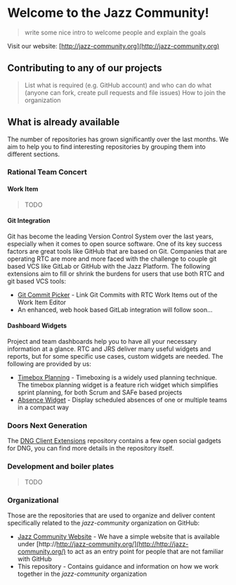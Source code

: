 # Welcome to the Jazz Community!

> write some nice intro to welcome people and explain the goals

Visit our website: [http://jazz-community.org](http://jazz-community.org)

## Contributing to any of our projects

> List what is required (e.g. GitHub account) and who can do what (anyone can fork, create pull requests and file issues)
> How to join the organization

## What is already available
The number of repositories has grown significantly over the last months. We aim to help you to find interesting repositories by grouping them into different sections.

### Rational Team Concert
#### Work Item
> TODO

#### Git Integration
Git has become the leading Version Control System over the last years, especially when it comes to open source software. One of its key success factors are great tools like GitHub that are based on Git. Companies that are operating RTC are more and more faced with the challenge to couple git based VCS like GitLab or GitHub with the Jazz Platform. 
The following extensions aim to fill or shrink the burdens for users that use both RTC and git based VCS tools:
- [Git Commit Picker](https://github.com/jazz-community/rtc-git-commit-picker) - Link Git Commits with RTC Work Items out of the Work Item Editor 
- An enhanced, web hook based GitLab integration will follow soon...

#### Dashboard Widgets
Project and team dashboards help you to have all your necessary information at a glance. RTC and JRS deliver many useful widgets and reports, but for some specific use cases, custom widgets are needed. The following are provided by us:
- [Timebox Planning](https://github.com/jazz-community/rtc-timeboxplanning) - Timeboxing is a widely used planning technique. The timebox planning widget is a feature rich widget which simplifies sprint planning, for both Scrum and SAFe based projects
- [Absence Widget](https://github.com/jazz-community/rtc-absence-widget) - Display scheduled absences of one or multiple teams in a compact way

### Doors Next Generation
The [DNG Client Extensions](https://github.com/jazz-community/dng-client-extensions) repository contains a few open social gadgets for DNG, you can find more details in the repository itself.

### Development and boiler plates
> TODO

### Organizational 
Those are the repositories that are used to organize and deliver content specifically related to the _jazz-community_ organization on GitHub:
- [Jazz Community Website](https://github.com/jazz-community/jazz-community.github.io) - We have a simple website that is available under [http://http://jazz-community.org/](http://http://jazz-community.org/) to act as an entry point for people that are not familiar with GitHub
- This repository - Contains guidance and information on how we work together in the _jazz-community_ organization